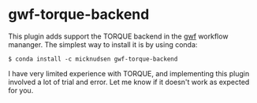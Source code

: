 # gwf-torque-backend

This plugin adds support the TORQUE backend in the [gwf](https://gwf.app) workflow mananger. The simplest way to install it is by using conda:

```
$ conda install -c micknudsen gwf-torque-backend
```

I have very limited experience with TORQUE, and implementing this plugin involved a lot of trial and error. Let me know if it doesn't work as expected for you.
